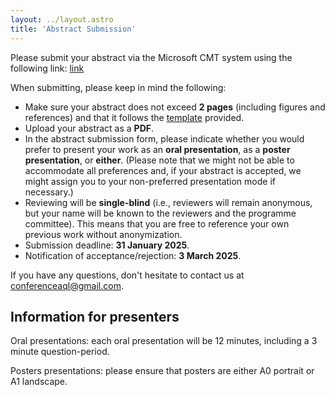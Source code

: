 ```yaml
---
layout: ../layout.astro
title: 'Abstract Submission'
---
```


Please submit your abstract via the Microsoft CMT system using the following link: [link](https://cmt3.research.microsoft.com/AQL2025/Submission/Index) 

When submitting, please keep in mind the following:

- Make sure your abstract does not exceed **2 pages** (including figures and references) and that it follows the [template](/Abstract_Template_AQL2025.docx) provided.
- Upload your abstract as a **PDF**.
- In the abstract submission form, please indicate whether you would prefer to present your work as an **oral presentation**, as a **poster presentation**, or **either**. (Please note that we might not be able to accommodate all preferences and, if your abstract is accepted, we might assign you to your non-preferred presentation mode if necessary.)
- Reviewing will be **single-blind** (i.e., reviewers will remain anonymous, but your name will be known to the reviewers and the programme committee). This means that you are free to reference your own previous work without anonymization.
- Submission deadline: **31 January 2025**.
- Notification of acceptance/rejection: **3 March 2025**.

If you have any questions, don't hesitate to contact us at conferenceaql@gmail.com.

## Information for presenters

Oral presentations: each oral presentation will be 12 minutes, including a 3 minute question-period.

Posters presentations: please ensure that posters are either A0 portrait or A1 landscape.
